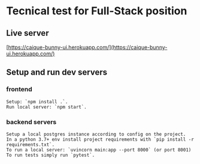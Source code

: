 # Tecnical test for Full-Stack position

## Live server
[https://caique-bunny-ui.herokuapp.com/](https://caique-bunny-ui.herokuapp.com/)

## Setup and run dev servers

### frontend
    Setup: `npm install .`.
    Run local server: `npm start`.

### backend servers
    Setup a local postgres instance according to config on the project.
    In a python 3.7+ env install project requirements with `pip install -r requirements.txt`.
    To run a local server: `uvincorn main:app --port 8000` (or port 8001)
    To run tests simply run `pytest`.

